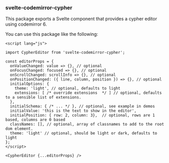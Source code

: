 ### svelte-codemirror-cypher

This package exports a Svelte component that provides a cypher editor using codemirror 6.

You can use this package like the following:

```
<script lang="js">

import CypherEditor from 'svelte-codemirror-cypher';

const editorProps = {
  onValueChanged: value => {}, // optional
  onFocusChanged: focused => {}, // optional
  onScrollChanged: scrollInfo => {}, // optional
  onPositionChanged: ({ line, column, position }) => {}, // optional
  initialOptions: {
    theme: 'light', // optional, defaults to light
    extensions: [ /* override extensions  */ ] // optional, defaults to a sensible list of extensions.
  },
  initialSchema: { /* ... */ }, // optional, see example in demos
  initialValue: 'this is the text to show in the editor',
  initialPosition: { row: 2, column: 3},  // optional, rows are 1 based, columns are 0 based
  classNames: [], // optional, array of classnames to add to the root dom element.
  theme: 'light' // optional, should be light or dark, defaults to light
};
</script>

<CypherEditor {...editorProps} />
```
